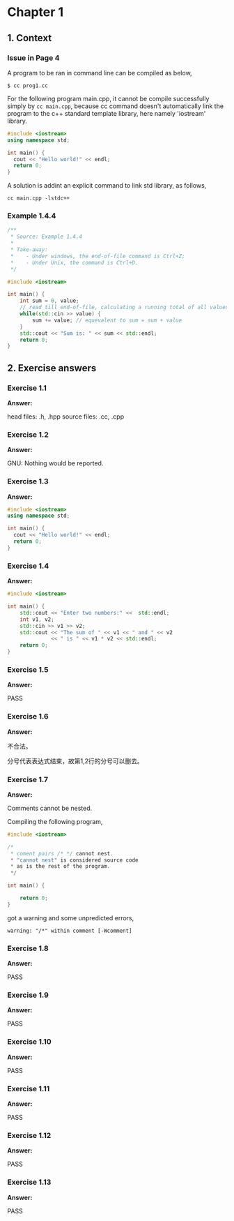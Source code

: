 # Chapter 1

## 1. Context

### Issue in Page 4

A program to be ran in command line can be compiled as below,

```
$ cc prog1.cc
```

For the following program main.cpp, it cannot be compile successfully simply
by `cc main.cpp`, because cc command doesn't automatically link the program to
the c++ standard template library, here namely 'iostream' library.

```cpp
#include <iostream>
using namespace std;

int main() {
  cout << "Hello world!" << endl;
  return 0;
}
```

A solution is addint an explicit command to link std library, as follows,

```
cc main.cpp -lstdc++
```

### Example 1.4.4

```cpp
/**
 * Source: Example 1.4.4
 *
 * Take-away:
 *    - Under windows, the end-of-file command is Ctrl+Z;
 *    - Under Unix, the command is Ctrl+D.
 */

#include <iostream>

int main() {
    int sum = 0, value;
    // read till end-of-file, calculating a running total of all values read
    while(std::cin >> value) {
        sum += value; // equevalent to sum = sum + value
    }
    std::cout << "Sum is: " << sum << std::endl;
    return 0;
}
```

## 2. Exercise answers

### Exercise 1.1

**Answer:**

head files: .h, .hpp
source files: .cc, .cpp

### Exercise 1.2

**Answer:**

GNU: Nothing would be reported.

### Exercise 1.3

**Answer:**

```cpp
#include <iostream>
using namespace std;

int main() {
  cout << "Hello world!" << endl;
  return 0;
}
```

### Exercise 1.4

**Answer:**

```cpp
#include <iostream>

int main() {
    std::cout << "Enter two numbers:" <<  std::endl;
    int v1, v2;
    std::cin >> v1 >> v2;
    std::cout << "The sum of " << v1 << " and " << v2
              << " is " << v1 * v2 << std::endl;
    return 0;
}
```

### Exercise 1.5

**Answer:**

PASS

### Exercise 1.6

**Answer:**

不合法。

分号代表表达式结束，故第1,2行的分号可以删去。

### Exercise 1.7

**Answer:**

Comments cannot be nested.

Compiling the following program,

```cpp
#include <iostream>

/*
 * coment pairs /* */ cannot nest.
 * "cannot nest" is considered source code
 * as is the rest of the program.
 */

int main() {

    return 0;
}
```

got a warning and some unpredicted errors,

```
warning: "/*" within comment [-Wcomment]
```

### Exercise 1.8

**Answer:**

PASS

### Exercise 1.9

**Answer:**

PASS

### Exercise 1.10

**Answer:**

PASS

### Exercise 1.11

**Answer:**

PASS

### Exercise 1.12

**Answer:**

PASS

### Exercise 1.13

**Answer:**

PASS
